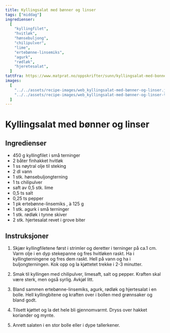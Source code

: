 ```yaml
---
title: Kyllingsalat med bønner og linser
tags: ["middag"]
ingredienser:
  [
    "kyllingfilet",
    "hvitløk",
    "hønsebuljong",
    "chilipulver",
    "lime",
    "ertebønne-linsemiks",
    "agurk",
    "rødløk",
    "hjeretesalat",
  ]
tattFra: https://www.matprat.no/oppskrifter/sunn/kyllingsalat-med-bonner-og-linser/
images:
  [
    "../../assets/recipe-images/web_kyllingsalat-med-bønner-og-linser.jpg",
    "../../assets/recipe-images/web_kyllingsalat-med-bønner-og-linser-to.jpg",
  ]
---
```


# Kyllingsalat med bønner og linser

## Ingredienser

- 450 g kyllingfilet i små terninger
- 2 båter finhakket hvitløk
- 1 ss nøytral olje til steking
- 2 dl vann
- 1 stk. hønsebuljongterning
- 1 ts chilipulver
- saft av 0,5 stk. lime
- 0,5 ts salt
- 0,25 ts pepper
- 1 pk ertebønne-linsemiks , à 125 g
- 1 stk. agurk i små terninger
- 1 stk. rødløk i tynne skiver
- 2 stk. hjertesalat revet i grove biter

## Instruksjoner

1. Skjær kyllingfiletene først i strimler og deretter i terninger på ca.1 cm. Varm olje i en dyp stekepanne og fres hvitløken raskt. Ha i kyllingterningene og fres dem raskt. Hell på vann og ha i buljongterningen. Kok opp og la kjøttetet trekke i 2-3 minutter.

2. Smak til kyllingen med chilipulver, limesaft, salt og pepper. Kraften skal være sterk, men også syrlig. Avkjøl litt.

3. Bland sammen ertebønne-linsemiks, agurk, rødløk og hjertesalat i en bolle. Hell kyllingbitene og kraften over i bollen med grønnsaker og bland godt.
4. Tilsett kjøttet og la det hele bli gjennomvarmt. Dryss over hakket koriander og mynte.

5. Anrett salaten i en stor bolle eller i dype tallerkener.

